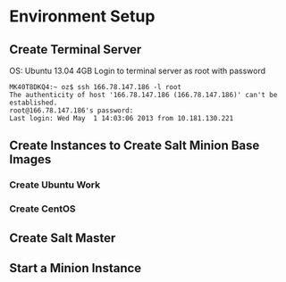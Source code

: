 # Environment Setup


## Create Terminal Server

OS: Ubuntu 13.04 4GB
Login to terminal server as root with password


    MK40T8DKQ4:~ oz$ ssh 166.78.147.186 -l root
    The authenticity of host '166.78.147.186 (166.78.147.186)' can't be established.
    root@166.78.147.186's password:
    Last login: Wed May  1 14:03:06 2013 from 10.181.130.221


## Create Instances to Create Salt Minion Base Images

### Create Ubuntu Work

### Create CentOS

## Create Salt Master

## Start a Minion Instance 
